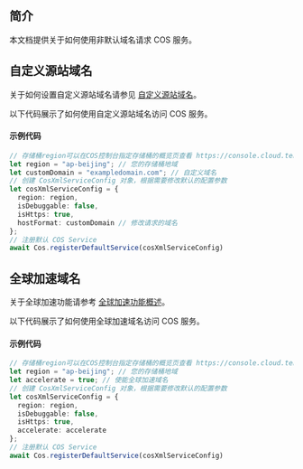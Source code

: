 ## 简介

本文档提供关于如何使用非默认域名请求 COS 服务。

## 自定义源站域名

关于如何设置自定义源站域名请参见 [自定义源站域名](https://cloud.tencent.com/document/product/436/36638)。

以下代码展示了如何使用自定义源站域名访问 COS 服务。

#### 示例代码

```ts
// 存储桶region可以在COS控制台指定存储桶的概览页查看 https://console.cloud.tencent.com/cos5/bucket/ ，关于地域的详情见 https://cloud.tencent.com/document/product/436/6224
let region = "ap-beijing"; // 您的存储桶地域
let customDomain = "exampledomain.com"; // 自定义域名
// 创建 CosXmlServiceConfig 对象，根据需要修改默认的配置参数
let cosXmlServiceConfig = {
  region: region,
  isDebuggable: false,
  isHttps: true,
  hostFormat: customDomain // 修改请求的域名
};
// 注册默认 COS Service
await Cos.registerDefaultService(cosXmlServiceConfig)
```

## 全球加速域名

关于全球加速功能请参考 [全球加速功能概述](https://cloud.tencent.com/document/product/436/38866)。

以下代码展示了如何使用全球加速域名访问 COS 服务。

#### 示例代码

```ts
// 存储桶region可以在COS控制台指定存储桶的概览页查看 https://console.cloud.tencent.com/cos5/bucket/ ，关于地域的详情见 https://cloud.tencent.com/document/product/436/6224
let region = "ap-beijing"; // 您的存储桶地域
let accelerate = true; // 使能全球加速域名
// 创建 CosXmlServiceConfig 对象，根据需要修改默认的配置参数
let cosXmlServiceConfig = {
  region: region,
  isDebuggable: false,
  isHttps: true,
  accelerate: accelerate
};
// 注册默认 COS Service
await Cos.registerDefaultService(cosXmlServiceConfig)
```
